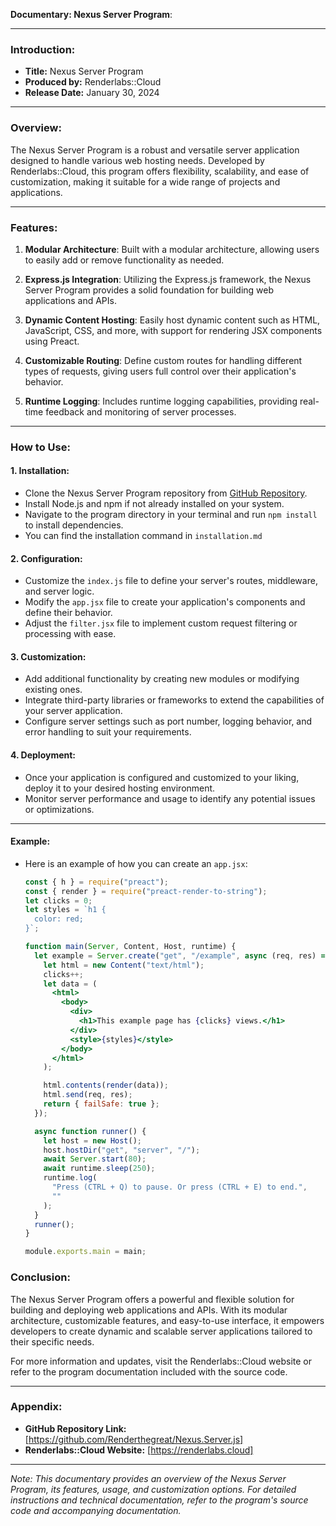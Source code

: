**Documentary: Nexus Server Program**:

---

### Introduction:

- **Title:** Nexus Server Program
- **Produced by:** Renderlabs::Cloud  
- **Release Date:** January 30, 2024

---

### Overview:

The Nexus Server Program is a robust and versatile server application designed to handle various web hosting needs. Developed by Renderlabs::Cloud, this program offers flexibility, scalability, and ease of customization, making it suitable for a wide range of projects and applications.

---

### Features:

1. **Modular Architecture**: Built with a modular architecture, allowing users to easily add or remove functionality as needed.

2. **Express.js Integration**: Utilizing the Express.js framework, the Nexus Server Program provides a solid foundation for building web applications and APIs.

3. **Dynamic Content Hosting**: Easily host dynamic content such as HTML, JavaScript, CSS, and more, with support for rendering JSX components using Preact.

4. **Customizable Routing**: Define custom routes for handling different types of requests, giving users full control over their application's behavior.

5. **Runtime Logging**: Includes runtime logging capabilities, providing real-time feedback and monitoring of server processes.

---

### How to Use:

#### 1. Installation:

- Clone the Nexus Server Program repository from [GitHub Repository](https://github.com/Renderthegreat/Nexus.Server.js).
- Install Node.js and npm if not already installed on your system.
- Navigate to the program directory in your terminal and run `npm install` to install dependencies.
- You can find the installation command in `installation.md`

#### 2. Configuration:

- Customize the `index.js` file to define your server's routes, middleware, and server logic.
- Modify the `app.jsx` file to create your application's components and define their behavior.
- Adjust the `filter.jsx` file to implement custom request filtering or processing with ease.

#### 3. Customization:

- Add additional functionality by creating new modules or modifying existing ones.
- Integrate third-party libraries or frameworks to extend the capabilities of your server application.
- Configure server settings such as port number, logging behavior, and error handling to suit your requirements.

#### 4. Deployment:

- Once your application is configured and customized to your liking, deploy it to your desired hosting environment.
- Monitor server performance and usage to identify any potential issues or optimizations.

---

#### Example:

- Here is an example of how you can create an `app.jsx`:
  ```jsx
  const { h } = require("preact");
  const { render } = require("preact-render-to-string");
  let clicks = 0;
  let styles = `h1 {
    color: red;
  }`;

  function main(Server, Content, Host, runtime) {
    let example = Server.create("get", "/example", async (req, res) => {
      let html = new Content("text/html");
      clicks++;
      let data = (
        <html>
          <body>
            <div>
              <h1>This example page has {clicks} views.</h1>
            </div>
            <style>{styles}</style>
          </body>
        </html>
      );

      html.contents(render(data));
      html.send(req, res);
      return { failSafe: true };
    });

    async function runner() {
      let host = new Host();
      host.hostDir("get", "server", "/");
      await Server.start(80);
      await runtime.sleep(250);
      runtime.log(
        "Press (CTRL + Q) to pause. Or press (CTRL + E) to end.",
        ""
      );
    }
    runner();
  }

  module.exports.main = main;
  ```

### Conclusion:

The Nexus Server Program offers a powerful and flexible solution for building and deploying web applications and APIs. With its modular architecture, customizable features, and easy-to-use interface, it empowers developers to create dynamic and scalable server applications tailored to their specific needs.

For more information and updates, visit the Renderlabs::Cloud website or refer to the program documentation included with the source code.

---


### Appendix:

- **GitHub Repository Link:** [https://github.com/Renderthegreat/Nexus.Server.js]
- **Renderlabs::Cloud Website:** [https://renderlabs.cloud]

---

*Note: This documentary provides an overview of the Nexus Server Program, its features, usage, and customization options. For detailed instructions and technical documentation, refer to the program's source code and accompanying documentation.*